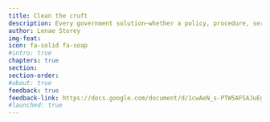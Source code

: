 ```yaml
---
title: Clean the cruft
description: Every government solution—whether a policy, procedure, service, or system—follows a lifecycle. Gradually, these solutions can become outdated, no longer solving the right problem, or bogged down by aging processes or technology. Deprecation is a systematic way to phase out these unused or outdated solutions. Without it, government efforts can become ineffective, overload staff, and increase risks and costs.
author: Lenae Storey
img-feat: 
icon: fa-solid fa-soap
#intro: true
chapters: true
section: 
section-order: 
#about: true
feedback: true
feedback-link: https://docs.google.com/document/d/1cwAeN_s-PTW5AFSAJuEgo4Z6gl4TgTsOJSvD2pgLRCs/edit?usp=sharing
#launched: true
---
```


